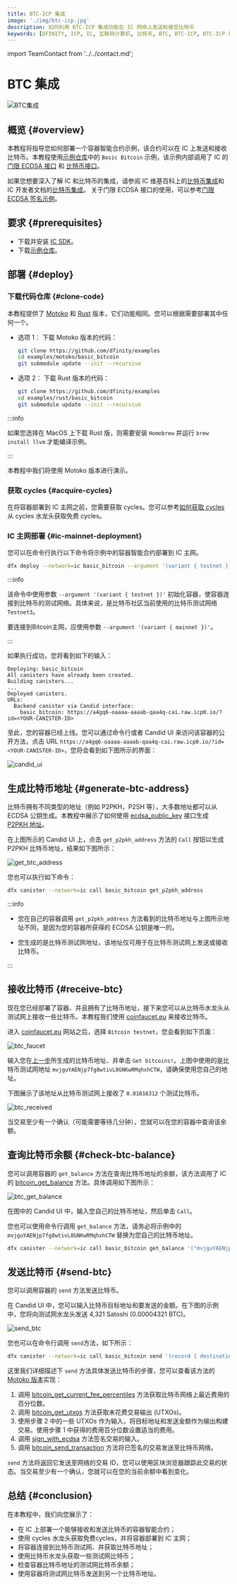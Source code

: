 ```yaml
---
title: BTC-ICP 集成
image: './img/btc-icp.jpg'
description: 如何利用 BTC-ICP 集成功能在 IC 网络上发送和接受比特币
keywords: [DFINITY, ICP, IC, 互联网计算机, 比特币, BTC, BTC-ICP, BTC-ICP 集成, developer]
---
```


import TeamContact from '../../contact.md';

# BTC 集成

![BTC集成](./img/btc-icp.jpg)

## 概览 {#overview}

本教程将指导您如何部署一个容器智能合约示例，该合约可以在 IC 上发送和接收比特币。本教程使用[示例仓库](https://github.com/dfinity/examples)中的 `Basic Bitcoin` 示例，该示例内部调用了 IC 的 [门限 ECDSA 接口](https://internetcomputer.org/docs/current/references/ic-interface-spec/#ic-ecdsa_public_key) 和 [比特币接口](https://internetcomputer.org/docs/current/references/ic-interface-spec/#ic-bitcoin-api)。

如果您想要深入了解 IC 和比特币的集成，请参阅 IC 维基百科上的[比特币集成](https://wiki.internetcomputer.org/wiki/Bitcoin_Integration)和 IC 开发者文档的[比特币集成](https://internetcomputer.org/docs/current/developer-docs/integrations/bitcoin/)。 关于门限 ECDSA 接口的使用，可以参考[门限 ECDSA 签名示例](https://ic123.xyz/docs/getting-started/code-examples/threshold-ecdsa/)。

## 要求 {#prerequisites}

- 下载并安装 [IC SDK](https://ic123.xyz/docs/getting-started/install-dfx/)。  
- 下载[示例仓库](https://github.com/dfinity/examples)。 

## 部署 {#deploy}

### 下载代码仓库 {#clone-code}

本教程提供了 [Motoko](https://github.com/dfinity/examples/tree/master/motoko/basic_bitcoin) 和 [Rust](https://github.com/dfinity/examples/tree/master/rust/basic_bitcoin) 版本，它们功能相同。您可以根据需要部署其中任何一个。

- 选项 1： 下载 Motoko 版本的代码：

   ```bash
   git clone https://github.com/dfinity/examples
   cd examples/motoko/basic_bitcoin
   git submodule update --init --recursive
   ```

- 选项 2： 下载 Rust 版本的代码：

   ```bash
   git clone https://github.com/dfinity/examples
   cd examples/rust/basic_bitcoin
   git submodule update --init --recursive
   ```

:::info

如果您选择在 MacOS 上下载 Rust 版，则需要安装 `Homebrew` 并运行 `brew install llvm` 才能编译示例。

:::

本教程中我们将使用 Motoko 版本进行演示。

### 获取 cycles {#acquire-cycles}

在将容器部署到 IC 主网之前，您需要获取 cycles。您可以参考[如何获取 cycles](https://ic123.xyz/docs/getting-started/get-cycles/) 从 cycles 水龙头获取免费 cycles。

### IC 主网部署 {#ic-mainnet-deployment}

您可以在命令行执行以下命令将示例中的容器智能合约部署到 IC 主网。

```bash
dfx deploy --network=ic basic_bitcoin --argument '(variant { testnet })'
```

:::info

该命令中使用参数 `--argument '(variant { testnet })'` 初始化容器，使容器连接到比特币的测试网络。具体来说，是比特币社区当前使用的比特币测试网络 `Testnet3`。

要连接到Bitcoin主网，应使用参数 `--argument '(variant { mainnet })'`。

:::

如果执行成功，您将看到如下的输入：

```
Deploying: basic_bitcoin
All canisters have already been created.
Building canisters...
...
Deployed canisters.
URLs:
  Backend canister via Candid interface:
    basic_bitcoin: https://a4gq6-oaaaa-aaaab-qaa4q-cai.raw.icp0.io/?id=<YOUR-CANISTER-ID>
```

至此，您的容器已经上线。您可以通过命令行或者 Candid UI 来访问该容器的公开方法，点击 URL `https://a4gq6-oaaaa-aaaab-qaa4q-cai.raw.icp0.io/?id=<YOUR-CANISTER-ID>`，您将会看到如下图所示的界面：

![candid_ui](./img/candid-ui.png)

## 生成比特币地址 {#generate-btc-address}

比特币拥有不同类型的地址（例如 P2PKH，P2SH 等），大多数地址都可以从 ECDSA 公钥生成。本教程中展示了如何使用 [ecdsa_public_key](https://internetcomputer.org/docs/current/references/ic-interface-spec/#ic-ecdsa_public_key) 接口生成 [P2PKH 地址](https://en.bitcoin.it/wiki/Transaction#Pay-to-PubkeyHash)。

在上图所示的 Candid UI 上，点击 `get_p2pkh_address` 方法的 `Call` 按钮以生成 P2PKH 比特币地址，结果如下图所示：

![get_btc_address](./img/get-btc-address.png)

您也可以执行如下命令：

```bash
dfx canister --network=ic call basic_bitcoin get_p2pkh_address
```

:::info

- 您在自己的容器调用 `get_p2pkh_address` 方法看到的比特币地址与上图所示地址不同，是因为您的容器所获得的 ECDSA 公钥是唯一的。

- 您生成的是比特币测试网地址，该地址仅可用于在比特币测试网上发送或接收比特币。

:::

## 接收比特币 {#receive-btc}

现在您已经部署了容器、并且拥有了比特币地址，接下来您可以从比特币水龙头从测试网上接收一些比特币。本教程我们使用 [coinfaucet.eu](https://coinfaucet.eu/) 来接收比特币。

进入 [coinfaucet.eu](https://coinfaucet.eu/) 网站之后，选择 `Bitcoin testnet`，您会看到如下页面：

![btc_faucet](./img/btc-faucet.png)

输入您在[上一步](#generate-btc-address)所生成的比特币地址、并单击 `Get bitcoins!`。上图中使用的是比特币测试网地址 `mvjguYAENjp7fg8wtivL8GNKwRMqhxhCTW`，请确保使用您自己的地址。

下图展示了该地址从比特币测试网上接收了 `0.01816312` 个测试比特币。

![btc_received](./img/btc-received.png)

当交易至少有一个确认（可能需要等待几分钟），您就可以在您的容器中查询该余额。

## 查询比特币余额 {#check-btc-balance}

您可以调用容器的 `get_balance` 方法在查询比特币地址的余额，该方法调用了 IC 的 [bitcoin_get_balance](https://internetcomputer.org/docs/current/references/ic-interface-spec/#ic-bitcoin_get_balance) 方法。具体调用如下图所示：

![btc_get_balance](./img/get-btc-balance.png)

在图中的 Candid UI 中，输入您自己的比特币地址，然后单击 `Call`。

您也可以使用命令行调用 `get_balance` 方法，请务必将示例中的 `mvjguYAENjp7fg8wtivL8GNKwRMqhxhCTW` 替换为您自己的比特币地址。

```bash
dfx canister --network=ic call basic_bitcoin get_balance '("mvjguYAENjp7fg8wtivL8GNKwRMqhxhCTW")'
```

## 发送比特币 {#send-btc}

您可以调用容器的 `send` 方法发送比特币。

在 Candid UI 中，您可以输入比特币目标地址和要发送的金额。在下图的示例中，您将向测试网水龙头发送 4,321 Satoshi (0.00004321 BTC)。

![send_btc](./img/send-btc.png)

您也可以在命令行调用 `send`方法，如下所示：

```bash
dfx canister --network=ic call basic_bitcoin send '(record { destination_address = "mv4rnyY3Su5gjcDNzbMLKBQkBicCtHUtFB"; amount_in_satoshi = 4321; })'
```

这里我们详细描述下 `send` 方法具体发送比特币的步骤，您可以查看该方法的 [Motoko 版本](https://github.com/dfinity/examples/blob/master/motoko/basic_bitcoin/src/basic_bitcoin/src/BitcoinWallet.mo#L60)实现：

1. 调用 [bitcoin_get_current_fee_percentiles](https://internetcomputer.org/docs/current/references/ic-interface-spec/#ic-bitcoin_get_current_fee_percentiles) 方法获取比特币网络上最近费用的百分位数。
2. 调用 [bitcoin_get_utxos](https://internetcomputer.org/docs/current/references/ic-interface-spec/#ic-bitcoin_get_utxos) 方法获取未花费交易输出 (UTXOs)。
3. 使用步骤 2 中的一些 UTXOs 作为输入，将目标地址和发送金额作为输出构建交易。使用步骤 1 中获得的费用百分位数设置适当的费用。
4. 调用 [sign_with_ecdsa](https://internetcomputer.org/docs/current/references/ic-interface-spec/#ic-sign_with_ecdsa) 方法签名交易的输入。
5. 调用 [bitcoin_send_transaction](https://internetcomputer.org/docs/current/references/ic-interface-spec/#ic-bitcoin_send_transaction) 方法将已签名的交易发送至比特币网络。 

`send` 方法将返回它发送至网络的交易 ID，您可以使用区块浏览器跟踪此交易的状态。当交易至少有一个确认，您就可以在您的当前余额中看到变化。

## 总结 {#conclusion}

在本教程中，我们向您展示了：
- 在 IC 上部署一个能够接收和发送比特币的容器智能合约；
- 使用 cycles 水龙头获取免费cycles，并将容器部署到 IC 主网；
- 将容器连接到比特币测试网、并获取比特币地址；
- 使用比特币水龙头获取一些测试网比特币； 
- 检查容器比特币地址的测试网比特币余额；
- 使用容器将测试网比特币发送到另一个比特币地址。

<TeamContact />